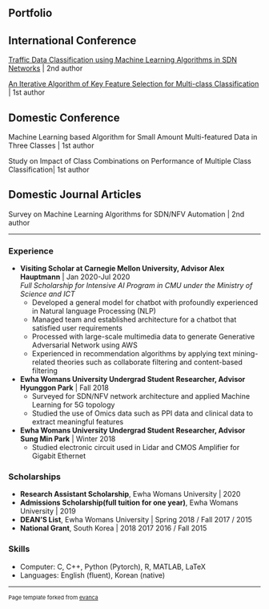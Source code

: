## Portfolio



<!--### Publications-->
## International Conference
[Traffic Data Classification using Machine Learning Algorithms in SDN Networks](/pdf/ICTC2020.pdf) | 2nd author

[An Iterative Algorithm of Key Feature Selection for Multi-class Classification](/pdf/ICUFN2019.pdf) | 1st author

## Domestic Conference
Machine Learning based Algorithm for Small Amount Multi-featured Data in Three Classes | 1st author

Study on Impact of Class Combinations on Performance of Multiple Class Classification| 1st author

## Domestic Journal Articles
Survey on Machine Learning Algorithms for SDN/NFV Automation | 2nd author

<!--
### Projects
- **Supervised Agile Machine Learning Techniques for Network Automation based on Network Data Analytic Function** | 2019–Present\
*meta information, deep learning, machine learning*
- **Language-Conditioning Processing System based on Connectionism Model and Machine Learning for Age-Related Language Impairment Prediction** | 2019–2020\
*linear regression, feature selection*
-->
---

### Experience
- **Visiting Scholar at Carnegie Mellon University, Advisor Alex Hauptmann** | Jan 2020-Jul 2020\
*Full Scholarship for Intensive AI Program in CMU under the Ministry of Science and ICT*
  * Developed a general model for chatbot with profoundly experienced in Natural language Processing (NLP)
  * Managed team and established architecture for a chatbot that satisfied user requirements
  * Processed with large-scale multimedia data to generate Generative Adversarial Network using AWS
  * Experienced in recommendation algorithms by applying text mining-related theories such as collaborate filtering
and content-based filtering
- **Ewha Womans University Undergrad Student Researcher, Advisor Hyunggon Park** | Fall 2018
  * Surveyed for SDN/NFV network architecture and applied Machine Learning for 5G topology
  * Studied the use of Omics data such as PPI data and clinical data to extract meaningful features
- **Ewha Womans University Undergrad Student Researcher, Advisor Sung Min Park** | Winter 2018
  * Studied electronic circuit used in Lidar and CMOS Amplifier for Gigabit Ethernet


### Scholarships
* **Research Assistant Scholarship**, Ewha Womans University  | 2020
* **Admissions Scholarship(full tuition for one year)**, Ewha Womans University | 2019
* **DEAN’S List**, Ewha Womans University | Spring 2018 / Fall 2017 / 2015
* **National Grant**, South Korea | 2018 2017 2016 / Fall 2015
### Skills
- Computer: C, C++, Python (Pytorch), R, MATLAB, LaTeX
- Languages: English (fluent), Korean (native)

---
<p style="font-size:11px">Page template forked from <a href="https://github.com/evanca/quick-portfolio">evanca</a></p>
<!-- Remove above link if you don't want to attibute -->
